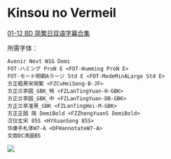 # Kinsou no Vermeil

[01-12 BD 简繁日双语字幕合集](https://github.com/Nekomoekissaten-SUB/Nekomoekissaten-MIR-Subs/releases/download/subtitle_pkg/Vermeil_BD_JPCH.7z)

所需字体：
```
Avenir Next W1G Demi
FOT-ハミング ProN E <FOT-Humming ProN E>
FOT-モード明朝Aラージ Std E <FOT-ModeMinALarge Std E>
方正粗黑宋简繁 <FZCuHeiSong-B-JF>
方正兰亭圆_GBK_特 <FZLanTingYuan-H-GBK>
方正兰亭圆_GBK_中 <FZLanTingYuan-DB-GBK>
方正兰亭准黑_GBK <FZLanTingHei-M-GBK>
方正正圆 简 DemiBold <FZZhengYuanS DemiBold>
汉仪玄宋 85S <HYXuanSong 85S>
华康手札体W7-A <DFHannotateW7-A>
文鼎DC清圓B5
```

![](https://nekomoe.pages.dev/images/2022-07/vermeilingold.jpg)
